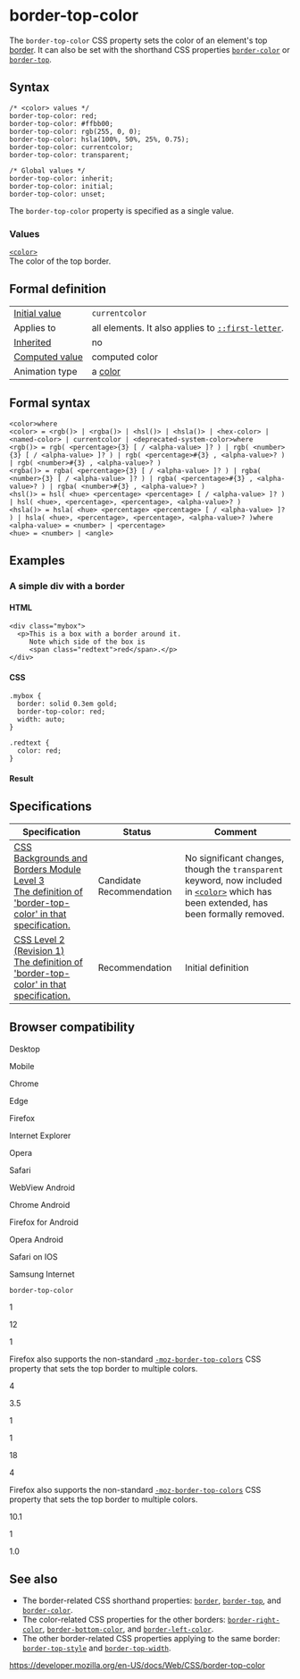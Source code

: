 # border-top-color

The `border-top-color` CSS property sets the color of an element's top [border](border). It can also be set with the shorthand CSS properties [`border-color`](border-color) or [`border-top`](border-top).

## Syntax

    /* <color> values */
    border-top-color: red;
    border-top-color: #ffbb00;
    border-top-color: rgb(255, 0, 0);
    border-top-color: hsla(100%, 50%, 25%, 0.75);
    border-top-color: currentcolor;
    border-top-color: transparent;

    /* Global values */
    border-top-color: inherit;
    border-top-color: initial;
    border-top-color: unset;

The `border-top-color` property is specified as a single value.

### Values

[`<color>`](color_value)  
The color of the top border.

## Formal definition

<table><tbody><tr class="odd"><td><a href="initial_value">Initial value</a></td><td><code>currentcolor</code></td></tr><tr class="even"><td>Applies to</td><td>all elements. It also applies to <a href="::first-letter"><code>::first-letter</code></a>.</td></tr><tr class="odd"><td><a href="inheritance">Inherited</a></td><td>no</td></tr><tr class="even"><td><a href="computed_value">Computed value</a></td><td>computed color</td></tr><tr class="odd"><td>Animation type</td><td>a <a href="color_value#interpolation">color</a></td></tr></tbody></table>

## Formal syntax

    <color>where
    <color> = <rgb()> | <rgba()> | <hsl()> | <hsla()> | <hex-color> | <named-color> | currentcolor | <deprecated-system-color>where
    <rgb()> = rgb( <percentage>{3} [ / <alpha-value> ]? ) | rgb( <number>{3} [ / <alpha-value> ]? ) | rgb( <percentage>#{3} , <alpha-value>? ) | rgb( <number>#{3} , <alpha-value>? )
    <rgba()> = rgba( <percentage>{3} [ / <alpha-value> ]? ) | rgba( <number>{3} [ / <alpha-value> ]? ) | rgba( <percentage>#{3} , <alpha-value>? ) | rgba( <number>#{3} , <alpha-value>? )
    <hsl()> = hsl( <hue> <percentage> <percentage> [ / <alpha-value> ]? ) | hsl( <hue>, <percentage>, <percentage>, <alpha-value>? )
    <hsla()> = hsla( <hue> <percentage> <percentage> [ / <alpha-value> ]? ) | hsla( <hue>, <percentage>, <percentage>, <alpha-value>? )where
    <alpha-value> = <number> | <percentage>
    <hue> = <number> | <angle>

## Examples

### A simple div with a border

#### HTML

    <div class="mybox">
      <p>This is a box with a border around it.
         Note which side of the box is
         <span class="redtext">red</span>.</p>
    </div>

#### CSS

    .mybox {
      border: solid 0.3em gold;
      border-top-color: red;
      width: auto;
    }

    .redtext {
      color: red;
    }

#### Result

## Specifications

<table><thead><tr class="header"><th>Specification</th><th>Status</th><th>Comment</th></tr></thead><tbody><tr class="odd"><td><a href="https://drafts.csswg.org/css-backgrounds-3/#propdef-border-top-color">CSS Backgrounds and Borders Module Level 3<br />
<span class="small">The definition of 'border-top-color' in that specification.</span></a></td><td><span class="spec-cr">Candidate Recommendation</span></td><td>No significant changes, though the <code>transparent</code> keyword, now included in <a href="color_value"><code>&lt;color&gt;</code></a> which has been extended, has been formally removed.</td></tr><tr class="even"><td><a href="https://www.w3.org/TR/CSS2/box.html#propdef-border-top-color">CSS Level 2 (Revision 1)<br />
<span class="small">The definition of 'border-top-color' in that specification.</span></a></td><td><span class="spec-rec">Recommendation</span></td><td>Initial definition</td></tr></tbody></table>

## Browser compatibility

Desktop

Mobile

Chrome

Edge

Firefox

Internet Explorer

Opera

Safari

WebView Android

Chrome Android

Firefox for Android

Opera Android

Safari on IOS

Samsung Internet

`border-top-color`

1

12

1

Firefox also supports the non-standard [`-moz-border-top-colors`](https://developer.mozilla.org/docs/Web/CSS/-moz-border-top-colors) CSS property that sets the top border to multiple colors.

4

3.5

1

1

18

4

Firefox also supports the non-standard [`-moz-border-top-colors`](https://developer.mozilla.org/docs/Web/CSS/-moz-border-top-colors) CSS property that sets the top border to multiple colors.

10.1

1

1.0

## See also

- The border-related CSS shorthand properties: [`border`](border), [`border-top`](border-top), and [`border-color`](border-color).
- The color-related CSS properties for the other borders: [`border-right-color`](border-right-color), [`border-bottom-color`](border-bottom-color), and [`border-left-color`](border-left-color).
- The other border-related CSS properties applying to the same border: [`border-top-style`](border-top-style) and [`border-top-width`](border-top-width).

<a href="https://developer.mozilla.org/en-US/docs/Web/CSS/border-top-color" class="_attribution-link">https://developer.mozilla.org/en-US/docs/Web/CSS/border-top-color</a>
